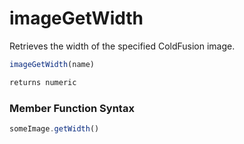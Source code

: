 # imageGetWidth

 Retrieves the width of the specified ColdFusion image.

```javascript
imageGetWidth(name)
```

```javascript
returns numeric
```
### Member Function Syntax

```javascript
someImage.getWidth()
```
